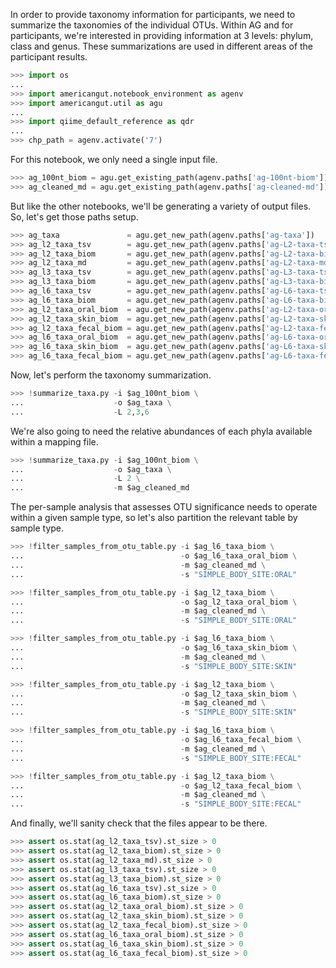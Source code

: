 In order to provide taxonomy information for participants, we need to summarize the taxonomies of the individual OTUs. Within AG and for participants, we're interested in providing information at 3 levels: phylum, class and genus. These summarizations are used in different areas of the participant results.

```python
>>> import os
...
>>> import americangut.notebook_environment as agenv
>>> import americangut.util as agu
...
>>> import qiime_default_reference as qdr
...
>>> chp_path = agenv.activate('7')
```

For this notebook, we only need a single input file.

```python
>>> ag_100nt_biom = agu.get_existing_path(agenv.paths['ag-100nt-biom'])
>>> ag_cleaned_md = agu.get_existing_path(agenv.paths['ag-cleaned-md'])
```

But like the other notebooks, we'll be generating a variety of output files. So, let's get those paths setup.

```python
>>> ag_taxa               = agu.get_new_path(agenv.paths['ag-taxa'])
>>> ag_l2_taxa_tsv        = agu.get_new_path(agenv.paths['ag-L2-taxa-tsv'])
>>> ag_l2_taxa_biom       = agu.get_new_path(agenv.paths['ag-L2-taxa-biom'])
>>> ag_l2_taxa_md         = agu.get_new_path(agenv.paths['ag-L2-taxa-md'])
>>> ag_l3_taxa_tsv        = agu.get_new_path(agenv.paths['ag-L3-taxa-tsv'])
>>> ag_l3_taxa_biom       = agu.get_new_path(agenv.paths['ag-L3-taxa-biom'])
>>> ag_l6_taxa_tsv        = agu.get_new_path(agenv.paths['ag-L6-taxa-tsv'])
>>> ag_l6_taxa_biom       = agu.get_new_path(agenv.paths['ag-L6-taxa-biom'])
>>> ag_l2_taxa_oral_biom  = agu.get_new_path(agenv.paths['ag-L2-taxa-oral-biom'])
>>> ag_l2_taxa_skin_biom  = agu.get_new_path(agenv.paths['ag-L2-taxa-skin-biom'])
>>> ag_l2_taxa_fecal_biom = agu.get_new_path(agenv.paths['ag-L2-taxa-fecal-biom'])
>>> ag_l6_taxa_oral_biom  = agu.get_new_path(agenv.paths['ag-L6-taxa-oral-biom'])
>>> ag_l6_taxa_skin_biom  = agu.get_new_path(agenv.paths['ag-L6-taxa-skin-biom'])
>>> ag_l6_taxa_fecal_biom = agu.get_new_path(agenv.paths['ag-L6-taxa-fecal-biom'])
```

Now, let's perform the taxonomy summarization.

```python
>>> !summarize_taxa.py -i $ag_100nt_biom \
...                    -o $ag_taxa \
...                    -L 2,3,6
```

We're also going to need the relative abundances of each phyla available within a mapping file.

```python
>>> !summarize_taxa.py -i $ag_100nt_biom \
...                    -o $ag_taxa \
...                    -L 2 \
...                    -m $ag_cleaned_md
```

The per-sample analysis that assesses OTU significance needs to operate within a given sample type, so let's also partition the relevant table by sample type.

```python
>>> !filter_samples_from_otu_table.py -i $ag_l6_taxa_biom \
...                                   -o $ag_l6_taxa_oral_biom \
...                                   -m $ag_cleaned_md \
...                                   -s "SIMPLE_BODY_SITE:ORAL"
```

```python
>>> !filter_samples_from_otu_table.py -i $ag_l2_taxa_biom \
...                                   -o $ag_l2_taxa_oral_biom \
...                                   -m $ag_cleaned_md \
...                                   -s "SIMPLE_BODY_SITE:ORAL"
```

```python
>>> !filter_samples_from_otu_table.py -i $ag_l6_taxa_biom \
...                                   -o $ag_l6_taxa_skin_biom \
...                                   -m $ag_cleaned_md \
...                                   -s "SIMPLE_BODY_SITE:SKIN"
```

```python
>>> !filter_samples_from_otu_table.py -i $ag_l2_taxa_biom \
...                                   -o $ag_l2_taxa_skin_biom \
...                                   -m $ag_cleaned_md \
...                                   -s "SIMPLE_BODY_SITE:SKIN"
```

```python
>>> !filter_samples_from_otu_table.py -i $ag_l6_taxa_biom \
...                                   -o $ag_l6_taxa_fecal_biom \
...                                   -m $ag_cleaned_md \
...                                   -s "SIMPLE_BODY_SITE:FECAL"
```

```python
>>> !filter_samples_from_otu_table.py -i $ag_l2_taxa_biom \
...                                   -o $ag_l2_taxa_fecal_biom \
...                                   -m $ag_cleaned_md \
...                                   -s "SIMPLE_BODY_SITE:FECAL"
```

And finally, we'll sanity check that the files appear to be there.

```python
>>> assert os.stat(ag_l2_taxa_tsv).st_size > 0
>>> assert os.stat(ag_l2_taxa_biom).st_size > 0
>>> assert os.stat(ag_l2_taxa_md).st_size > 0
>>> assert os.stat(ag_l3_taxa_tsv).st_size > 0
>>> assert os.stat(ag_l3_taxa_biom).st_size > 0
>>> assert os.stat(ag_l6_taxa_tsv).st_size > 0
>>> assert os.stat(ag_l6_taxa_biom).st_size > 0
>>> assert os.stat(ag_l2_taxa_oral_biom).st_size > 0
>>> assert os.stat(ag_l2_taxa_skin_biom).st_size > 0
>>> assert os.stat(ag_l2_taxa_fecal_biom).st_size > 0
>>> assert os.stat(ag_l6_taxa_oral_biom).st_size > 0
>>> assert os.stat(ag_l6_taxa_skin_biom).st_size > 0
>>> assert os.stat(ag_l6_taxa_fecal_biom).st_size > 0
```
